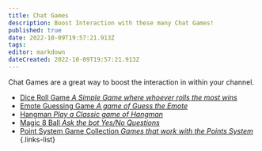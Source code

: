 ```yaml
---
title: Chat Games
description: Boost Interaction with these many Chat Games!
published: true
date: 2022-10-09T19:57:21.913Z
tags: 
editor: markdown
dateCreated: 2022-10-09T19:57:21.913Z
---
```


Chat Games are a great way to boost the interaction in within your channel.

- [Dice Roll Game *A Simple Game where whoever rolls the most wins*](/extensions/dice-roll-game)
- [Emote Guessing Game *A game of Guess the Emote*](/extensions/emote-guessing-game)
- [Hangman *Play a Classic game of Hangman*](/extensions/hangman)
- [Magic 8 Ball *Ask the bot Yes/No Questions*](/extensions/magic-8-ball)
- [Point System Game Collection *Games that work with the Points System*](/extensions/points-system/points-system-links#points-system-games)
{.links-list}
